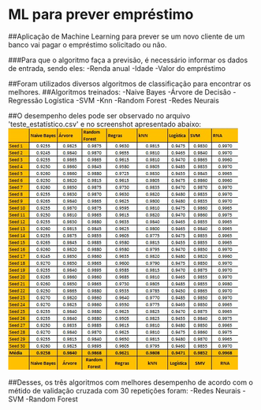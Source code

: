 # ML para prever empréstimo

##Aplicação de Machine Learning para prever se um novo cliente de um banco vai pagar o empréstimo solicitado ou não.

###Para que o algoritmo faça a previsão, é necessário informar os dados de entrada, sendo eles:
-Renda anual
-Idade
-Valor do empréstimo

##Foram utilizados diversos algoritmos de classificação para encontrar os melhores.
##Algoritmos treinados:
-Naive Bayes
-Árvore de Decisão
-Regressão Logística
-SVM
-Knn
-Random Forest
-Redes Neurais

##O desempenho deles pode ser observado no arquivo 'teste_estatístico.csv' e no screenshot apresentado abaixo:
![Alt text](screenshots/desempenho_algoritmos.jpeg?raw=true "Desempenho dos algoritmos")

##Desses, os três algoritmos com melhores desempenho de acordo com o métido de validação cruzada com 30 repetições foram: 
-Redes Neurais
-SVM
-Random Forest
